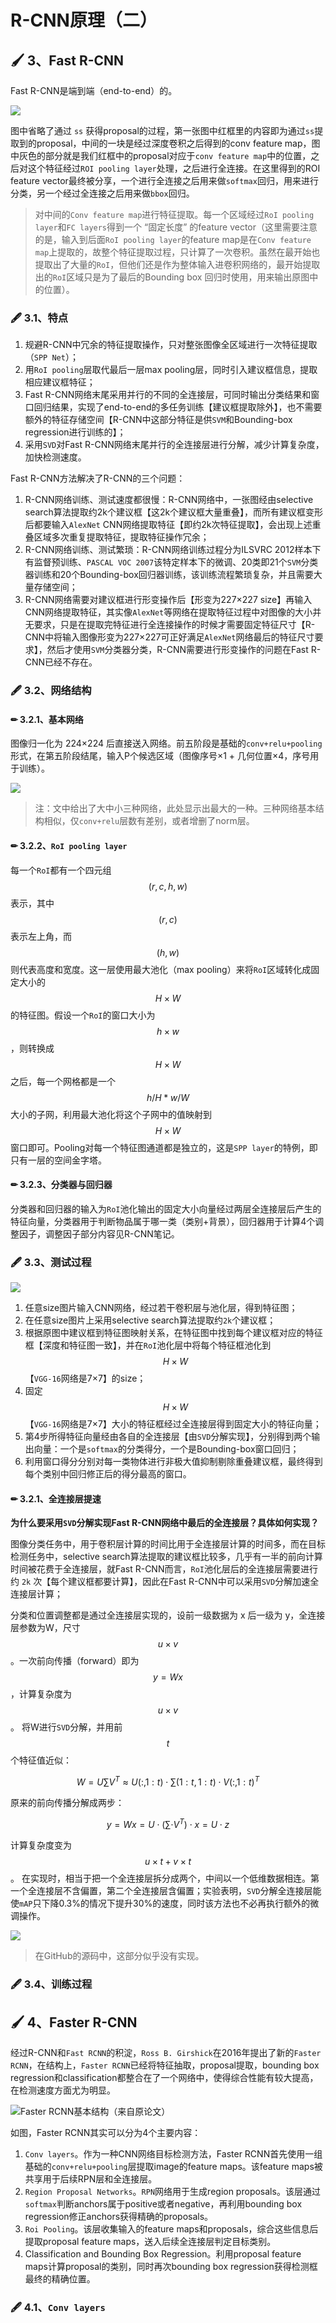 # R-CNN原理（二）

## 🖌 3、Fast R-CNN

Fast R-CNN是端到端（end-to-end）的。

![](../../.gitbook/assets/image%20%2810%29.png)

图中省略了通过 `ss` 获得proposal的过程，第一张图中红框里的内容即为通过`ss`提取到的proposal，中间的一块是经过深度卷积之后得到的conv feature map，图中灰色的部分就是我们红框中的proposal对应于`conv feature map`中的位置，之后对这个特征经过`ROI pooling layer`处理，之后进行全连接。在这里得到的ROI feature vector最终被分享，一个进行全连接之后用来做`softmax`回归，用来进行分类，另一个经过全连接之后用来做`bbox`回归。

> 对中间的`Conv feature map`进行特征提取。每一个区域经过`RoI pooling layer`和`FC layers`得到一个 “固定长度” 的feature vector（这里需要注意的是，输入到后面`RoI pooling layer`的feature map是在`Conv feature map`上提取的，故整个特征提取过程，只计算了一次卷积。虽然在最开始也提取出了大量的`RoI`，但他们还是作为整体输入进卷积网络的，最开始提取出的`RoI`区域只是为了最后的Bounding box 回归时使用，用来输出原图中的位置）。

### 🖋 3.1、特点

1. 规避R-CNN中冗余的特征提取操作，只对整张图像全区域进行一次特征提取（`SPP Net`）；
2. 用`RoI pooling`层取代最后一层max pooling层，同时引入建议框信息，提取相应建议框特征；
3. Fast R-CNN网络末尾采用并行的不同的全连接层，可同时输出分类结果和窗口回归结果，实现了end-to-end的多任务训练【建议框提取除外】，也不需要额外的特征存储空间【R-CNN中这部分特征是供`SVM`和Bounding-box regression进行训练的】；
4. 采用`SVD`对Fast R-CNN网络末尾并行的全连接层进行分解，减少计算复杂度，加快检测速度。

Fast R-CNN方法解决了R-CNN的三个问题：

1. R-CNN网络训练、测试速度都很慢：R-CNN网络中，一张图经由selective search算法提取约2k个建议框【这2k个建议框大量重叠】，而所有建议框变形后都要输入`AlexNet` CNN网络提取特征【即约2k次特征提取】，会出现上述重叠区域多次重复提取特征，提取特征操作冗余；
2. R-CNN网络训练、测试繁琐：R-CNN网络训练过程分为ILSVRC 2012样本下有监督预训练、`PASCAL VOC 2007`该特定样本下的微调、20类即21个`SVM`分类器训练和20个Bounding-box回归器训练，该训练流程繁琐复杂，并且需要大量存储空间；
3. R-CNN网络需要对建议框进行形变操作后【形变为227×227 size】再输入CNN网络提取特征，其实像`AlexNet`等网络在提取特征过程中对图像的大小并无要求，只是在提取完特征进行全连接操作的时候才需要固定特征尺寸【R-CNN中将输入图像形变为227×227可正好满足`AlexNet`网络最后的特征尺寸要求】，然后才使用`SVM`分类器分类，R-CNN需要进行形变操作的问题在Fast R-CNN已经不存在。

### 🖋 3.2、网络结构

#### ✏ 3.2.1、基本网络

图像归一化为 224×224 后直接送入网络。前五阶段是基础的`conv+relu+pooling`形式，在第五阶段结尾，输入P个候选区域（图像序号×1 + 几何位置×4，序号用于训练）。

![](../../.gitbook/assets/image%20%2818%29.png)

> 注：文中给出了大中小三种网络，此处显示出最大的一种。三种网络基本结构相似，仅`conv+relu`层数有差别，或者增删了norm层。

#### ✏ 3.2.2、`RoI pooling layer`

每一个`RoI`都有一个四元组 $$(r,c,h,w)$$ 表示，其中 $$(r,c)$$ 表示左上角，而 $$(h,w)$$ 则代表高度和宽度。这一层使用最大池化（max pooling）来将`RoI`区域转化成固定大小的 $$H\times W$$ 的特征图。假设一个`RoI`的窗口大小为 $$h\times w$$ ，则转换成 $$H\times W$$ 之后，每一个网格都是一个 $$h/H * w/W$$ 大小的子网，利用最大池化将这个子网中的值映射到 $$H\times W$$ 窗口即可。Pooling对每一个特征图通道都是独立的，这是`SPP layer`的特例，即只有一层的空间金字塔。

#### ✏ 3.2.3、**分类器与回归器**

分类器和回归器的输入为`RoI`池化输出的固定大小向量经过两层全连接层后产生的特征向量，分类器用于判断物品属于哪一类（类别+背景），回归器用于计算4个调整因子，调整因子部分内容见R-CNN笔记。

### 🖋 3.3、测试过程

![](../../.gitbook/assets/image%20%2815%29.png)

1. 任意size图片输入CNN网络，经过若干卷积层与池化层，得到特征图；
2. 在任意size图片上采用selective search算法提取约`2k`个建议框；
3. 根据原图中建议框到特征图映射关系，在特征图中找到每个建议框对应的特征框【深度和特征图一致】，并在`RoI`池化层中将每个特征框池化到 $$H\times W$$ 【`VGG-16`网络是7×7】的size；
4. 固定 $$H\times W$$【`VGG-16`网络是7×7】大小的特征框经过全连接层得到固定大小的特征向量；
5. 第4步所得特征向量经由各自的全连接层【由`SVD`分解实现】，分别得到两个输出向量：一个是`softmax`的分类得分，一个是Bounding-box窗口回归；
6. 利用窗口得分分别对每一类物体进行非极大值抑制剔除重叠建议框，最终得到每个类别中回归修正后的得分最高的窗口。

#### ✏ **3.2.1、全连接层提速**

**为什么要采用`SVD`分解实现Fast R-CNN网络中最后的全连接层？具体如何实现？**

图像分类任务中，用于卷积层计算的时间比用于全连接层计算的时间多，而在目标检测任务中，selective search算法提取的建议框比较多，几乎有一半的前向计算时间被花费于全连接层，就Fast R-CNN而言，`RoI`池化层后的全连接层需要进行约 `2k` 次【每个建议框都要计算】，因此在Fast R-CNN中可以采用`SVD`分解加速全连接层计算；

分类和位置调整都是通过全连接层实现的，设前一级数据为 x 后一级为 y，全连接层参数为W，尺寸 $$u\times v$$ 。一次前向传播（forward）即为 $$y=Wx$$ ，计算复杂度为$$u\times v$$ 。 将W进行`SVD`分解，并用前 $$t$$ 个特征值近似：

$$
W=U\sum V^T \approx U(:,1:t)⋅\sum (1:t,1:t)⋅V(:,1:t)^T
$$

原来的前向传播分解成两步：

$$
y=Wx=U⋅(\sum ⋅V^T)⋅x=U⋅z
$$

计算复杂度变为 $$u×t+v×t$$ 。 在实现时，相当于把一个全连接层拆分成两个，中间以一个低维数据相连。第一个全连接层不含偏置，第二个全连接层含偏置；实验表明，`SVD`分解全连接层能使`mAP`只下降0.3%的情况下提升30%的速度，同时该方法也不必再执行额外的微调操作。

![](../../.gitbook/assets/image%20%2816%29.png)

> 在GitHub的源码中，这部分似乎没有实现。

### 🖋 3.4、训练过程



## 🖌 4、Faster R-CNN

经过R-CNN和`Fast RCNN`的积淀，`Ross B. Girshick`在2016年提出了新的`Faster RCNN`，在结构上，`Faster RCNN`已经将特征抽取，proposal提取，bounding box regression和classification都整合在了一个网络中，使得综合性能有较大提高，在检测速度方面尤为明显。

![Faster RCNN&#x57FA;&#x672C;&#x7ED3;&#x6784;&#xFF08;&#x6765;&#x81EA;&#x539F;&#x8BBA;&#x6587;&#xFF09;](../../.gitbook/assets/image%20%2817%29.png)

如图，Faster RCNN其实可以分为4个主要内容：

1. `Conv layers`。作为一种CNN网络目标检测方法，Faster RCNN首先使用一组基础的`conv+relu+pooling`层提取image的feature maps。该feature maps被共享用于后续RPN层和全连接层。
2. `Region Proposal Networks`。`RPN`网络用于生成region proposals。该层通过`softmax`判断anchors属于positive或者negative，再利用bounding box regression修正anchors获得精确的proposals。
3. `Roi Pooling`。该层收集输入的feature maps和proposals，综合这些信息后提取proposal feature maps，送入后续全连接层判定目标类别。
4. Classification and Bounding Box Regression。利用proposal feature maps计算proposal的类别，同时再次bounding box regression获得检测框最终的精确位置。

### 🖋 4.1、`Conv layers`

